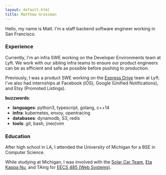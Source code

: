 ```yaml
---
layout: default.html
title: Matthew Grossman
---
```


Hello, my name is Matt. I'm a staff backend software engineer working in San Francisco.

### Experience
Currently, I'm an infra SWE working on the Developer Environments team at Lyft. We work with our sibling infra teams to ensure our product engineers can be as efficient and safe as possible before pushing to production.

Previously, I was a product SWE working on the [Express Drive](https://www.lyft.com/expressdrive) team at Lyft.
I've also had internships at Facebook (iOS), Google (Unified Notifications), and Etsy (Promoted Listings).

__buzzwords__:

* __languages__: python3, typescript, golang, c++14
* __infra__: kubernetes, envoy, opentracing
* __databases__: dynamodb, S3, redis
* __tools__: git, bash, (neo)vim

### Education
After high school in LA, I attended the University of Michigan for a BSE in Computer Science.

While studying at Michigan, I was involved with the [Solar Car Team](https://www.solarcar.engin.umich.edu), [Eta Kappa Nu](https://hkn.eecs.umich.edu), and TAing for [EECS 485 (Web Systems)](https://eecs485staff.github.io/eecs485.org).
